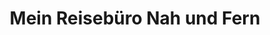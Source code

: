---
title: "Mein Reisebüro Nah und Fern"
url: /blankenhain/mein-reisebuero-nah-und-fern/
shop: Reisebüro
---